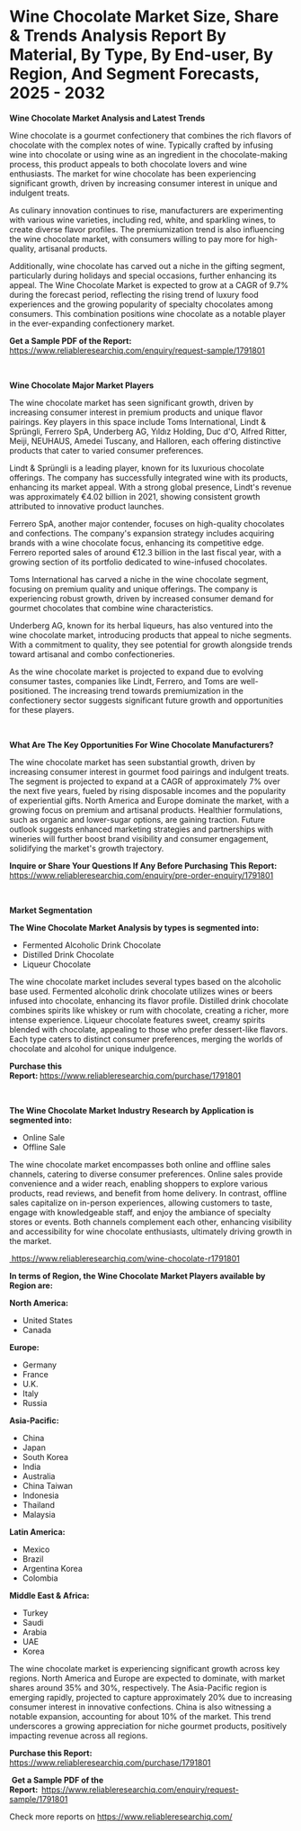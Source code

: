 <p><h1>Wine Chocolate Market Size, Share & Trends Analysis Report By Material, By Type, By End-user, By Region, And Segment Forecasts, 2025 - 2032</h1></p><p><strong>Wine Chocolate Market Analysis and Latest Trends</strong></p>
<p><p>Wine chocolate is a gourmet confectionery that combines the rich flavors of chocolate with the complex notes of wine. Typically crafted by infusing wine into chocolate or using wine as an ingredient in the chocolate-making process, this product appeals to both chocolate lovers and wine enthusiasts. The market for wine chocolate has been experiencing significant growth, driven by increasing consumer interest in unique and indulgent treats. </p><p>As culinary innovation continues to rise, manufacturers are experimenting with various wine varieties, including red, white, and sparkling wines, to create diverse flavor profiles. The premiumization trend is also influencing the wine chocolate market, with consumers willing to pay more for high-quality, artisanal products. </p><p>Additionally, wine chocolate has carved out a niche in the gifting segment, particularly during holidays and special occasions, further enhancing its appeal. The Wine Chocolate Market is expected to grow at a CAGR of 9.7% during the forecast period, reflecting the rising trend of luxury food experiences and the growing popularity of specialty chocolates among consumers. This combination positions wine chocolate as a notable player in the ever-expanding confectionery market.</p></p>
<p><strong>Get a Sample PDF of the Report:&nbsp;</strong> <a href="https://www.reliableresearchiq.com/enquiry/request-sample/1791801?utm_campaign=2449&utm_medium=2&utm_source=Github&utm_content=ia&utm_term=07042025&utm_id=wine-chocolate">https://www.reliableresearchiq.com/enquiry/request-sample/1791801</a></p>
<p>&nbsp;</p>
<p><strong>Wine Chocolate Major Market Players</strong></p>
<p><p>The wine chocolate market has seen significant growth, driven by increasing consumer interest in premium products and unique flavor pairings. Key players in this space include Toms International, Lindt & Sprüngli, Ferrero SpA, Underberg AG, Yıldız Holding, Duc d'O, Alfred Ritter, Meiji, NEUHAUS, Amedei Tuscany, and Halloren, each offering distinctive products that cater to varied consumer preferences.</p><p>Lindt & Sprüngli is a leading player, known for its luxurious chocolate offerings. The company has successfully integrated wine with its products, enhancing its market appeal. With a strong global presence, Lindt's revenue was approximately €4.02 billion in 2021, showing consistent growth attributed to innovative product launches.</p><p>Ferrero SpA, another major contender, focuses on high-quality chocolates and confections. The company's expansion strategy includes acquiring brands with a wine chocolate focus, enhancing its competitive edge. Ferrero reported sales of around €12.3 billion in the last fiscal year, with a growing section of its portfolio dedicated to wine-infused chocolates.</p><p>Toms International has carved a niche in the wine chocolate segment, focusing on premium quality and unique offerings. The company is experiencing robust growth, driven by increased consumer demand for gourmet chocolates that combine wine characteristics.</p><p>Underberg AG, known for its herbal liqueurs, has also ventured into the wine chocolate market, introducing products that appeal to niche segments. With a commitment to quality, they see potential for growth alongside trends toward artisanal and combo confectioneries.</p><p>As the wine chocolate market is projected to expand due to evolving consumer tastes, companies like Lindt, Ferrero, and Toms are well-positioned. The increasing trend towards premiumization in the confectionery sector suggests significant future growth and opportunities for these players.</p></p>
<p>&nbsp;</p>
<p><strong>What Are The Key Opportunities For Wine Chocolate Manufacturers?</strong></p>
<p><p>The wine chocolate market has seen substantial growth, driven by increasing consumer interest in gourmet food pairings and indulgent treats. The segment is projected to expand at a CAGR of approximately 7% over the next five years, fueled by rising disposable incomes and the popularity of experiential gifts. North America and Europe dominate the market, with a growing focus on premium and artisanal products. Healthier formulations, such as organic and lower-sugar options, are gaining traction. Future outlook suggests enhanced marketing strategies and partnerships with wineries will further boost brand visibility and consumer engagement, solidifying the market's growth trajectory.</p></p>
<p><strong>Inquire or Share Your Questions If Any Before Purchasing This Report:</strong> <a href="https://www.reliableresearchiq.com/enquiry/pre-order-enquiry/1791801?utm_campaign=2449&utm_medium=2&utm_source=Github&utm_content=ia&utm_term=07042025&utm_id=wine-chocolate">https://www.reliableresearchiq.com/enquiry/pre-order-enquiry/1791801</a></p>
<p>&nbsp;</p>
<p><strong>Market Segmentation</strong></p>
<p><strong>The Wine Chocolate Market Analysis by types is segmented into:</strong></p>
<p><ul><li>Fermented Alcoholic Drink Chocolate</li><li>Distilled Drink Chocolate</li><li>Liqueur Chocolate</li></ul></p>
<p><p>The wine chocolate market includes several types based on the alcoholic base used. Fermented alcoholic drink chocolate utilizes wines or beers infused into chocolate, enhancing its flavor profile. Distilled drink chocolate combines spirits like whiskey or rum with chocolate, creating a richer, more intense experience. Liqueur chocolate features sweet, creamy spirits blended with chocolate, appealing to those who prefer dessert-like flavors. Each type caters to distinct consumer preferences, merging the worlds of chocolate and alcohol for unique indulgence.</p></p>
<p><strong>Purchase this Report:&nbsp;</strong><a href="https://www.reliableresearchiq.com/purchase/1791801?utm_campaign=2449&utm_medium=2&utm_source=Github&utm_content=ia&utm_term=07042025&utm_id=wine-chocolate">https://www.reliableresearchiq.com/purchase/1791801</a></p>
<p>&nbsp;</p>
<p><strong>The Wine Chocolate Market Industry Research by Application is segmented into:</strong></p>
<p><ul><li>Online Sale</li><li>Offline Sale</li></ul></p>
<p><p>The wine chocolate market encompasses both online and offline sales channels, catering to diverse consumer preferences. Online sales provide convenience and a wider reach, enabling shoppers to explore various products, read reviews, and benefit from home delivery. In contrast, offline sales capitalize on in-person experiences, allowing customers to taste, engage with knowledgeable staff, and enjoy the ambiance of specialty stores or events. Both channels complement each other, enhancing visibility and accessibility for wine chocolate enthusiasts, ultimately driving growth in the market.</p></p>
<p><a href="https://www.reliableresearchiq.com/wine-chocolate-r1791801?utm_campaign=2449&utm_medium=2&utm_source=Github&utm_content=ia&utm_term=07042025&utm_id=wine-chocolate">&nbsp;https://www.reliableresearchiq.com/wine-chocolate-r1791801</a></p>
<p><strong>In terms of Region, the Wine Chocolate Market Players available by Region are:</strong></p>
<p>
    <p> <strong> North America: </strong>
        <ul>
            <li>United States</li>
            <li>Canada</li>
        </ul>
        </p> 
    <p> <strong> Europe: </strong>
        <ul>
            <li>Germany</li>
            <li>France</li>
            <li>U.K.</li>
            <li>Italy</li>
            <li>Russia</li>
        </ul>
        </p> 
    <p> <strong> Asia-Pacific: </strong>
        <ul>
            <li>China</li>
            <li>Japan</li>
            <li>South Korea</li>
            <li>India</li>
            <li>Australia</li>
            <li>China Taiwan</li>
            <li>Indonesia</li>
            <li>Thailand</li>
            <li>Malaysia</li>
        </ul>
        </p> 
    <p> <strong> Latin America: </strong>
        <ul>
            <li>Mexico</li>
            <li>Brazil</li>
            <li>Argentina Korea</li>
            <li>Colombia</li>
        </ul>
        </p> 
    <p> <strong> Middle East & Africa: </strong>
        <ul>
            <li>Turkey</li>
            <li>Saudi</li>
            <li>Arabia</li>
            <li>UAE</li>
            <li>Korea</li>
        </ul>
    </p>
    </p>
<p><p>The wine chocolate market is experiencing significant growth across key regions. North America and Europe are expected to dominate, with market shares around 35% and 30%, respectively. The Asia-Pacific region is emerging rapidly, projected to capture approximately 20% due to increasing consumer interest in innovative confections. China is also witnessing a notable expansion, accounting for about 10% of the market. This trend underscores a growing appreciation for niche gourmet products, positively impacting revenue across all regions.</p></p>
<p><strong>Purchase this Report: </strong><a href="https://www.reliableresearchiq.com/purchase/1791801?utm_campaign=2449&utm_medium=2&utm_source=Github&utm_content=ia&utm_term=07042025&utm_id=wine-chocolate">https://www.reliableresearchiq.com/purchase/1791801</a></p>
<p>&nbsp;<strong>Get a Sample PDF of the Report:&nbsp;&nbsp;</strong><a href="https://www.reliableresearchiq.com/enquiry/request-sample/1791801?utm_campaign=2449&utm_medium=2&utm_source=Github&utm_content=ia&utm_term=07042025&utm_id=wine-chocolate">https://www.reliableresearchiq.com/enquiry/request-sample/1791801</a></p>
<p><strong></strong></p>
<p>Check more reports on <a href="https://www.reliableresearchiq.com/?utm_campaign=2449&utm_medium=2&utm_source=Github&utm_content=ia&utm_term=07042025&utm_id=wine-chocolate">https://www.reliableresearchiq.com/</a></p>